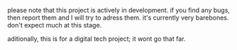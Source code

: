 please note that this project is actively in development.
if you find any bugs, then report them and I will try to adress them.
it's currently very barebones. don't expect much at this stage.

aditionally, this is for a digital tech project; it wont go that far.
